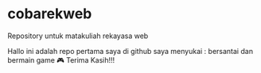 # cobarekweb
Repository untuk matakuliah rekayasa web

Hallo ini adalah repo pertama saya di github
saya menyukai : bersantai dan bermain game 🎮
Terima Kasih!!!
